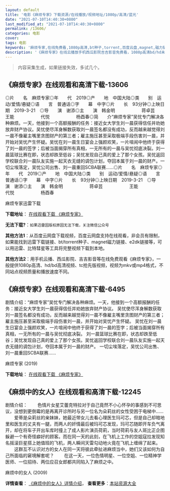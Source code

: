 ```yaml
---
layout: default
title: '电影《麻烦专家》下载资源/在线播放/视频地址/1080p/高清/蓝光'
date: "2021-07-10T14:40:30+0800"
last_modified_at: "2021-07-10T14:40:30+0800"
permalink: /13606/
categories: 电影
cover:
tags: 电影
keywords: '麻烦专家,在线免费看,1080p高清,bt种子,torrent,百度云盘,magnet,磁力链,迅雷下载资源'
description: '《麻烦专家》在线云播放手机西瓜影院吉吉影音免费看，1080p高清bd/hd未删减完整版和tc抢先枪版，mkv/mp4格式，附带bt/torrent种子、magnet/磁力链、百度云盘、网盘资源迅雷下载链接'
---
```


>内容采集生成，如果链接失效，多试几个。


## 《麻烦专家》在线观看和高清下载-13606

◎片　　名　麻烦专家◎年　　代　2019◎产　　地　中国大陆◎类　　别　运动/爱情/悬疑◎语　　言　普通话◎字　　幕　中字◎片　　长　93分钟◎上映日期　2019-3-21　◎导　　演　谢添◎主　　演　韩金明　　　　　　蒋卓芸　　　　　　王能　　　　　　代悦　　　　　　杨酉春◎简　　介“麻烦专家”吴忧专门解决各种麻烦。一天，他接到一个高额报酬的任务：接近女大学生刘一晨获得信任并劝她放弃财产协议。吴忧使尽浑身解数获取刘一晨签名都没有成功，反而越来越觉得刘一晨不像雇主嘴里贪图财产的第三者；雇主施压甚至采取极端手段伤害刘一晨，并开始对吴忧产生怀疑。吴忧在刘一晨生日宴会上强颜欢笑，一片喧闹中他终于获得了刘一晨的签字；后被当面揭穿所有真相，一无所有的一晨与吴忧彻底决裂。刘一晨篮球比赛在即，状态却跌至低谷；吴忧发现自己真的爱上了那个女孩。吴忧返回学校联合刘一晨队友实施一起天衣无缝的调包计划，夺回本属于刘一晨的财产。一切尘埃落定，吴忧公司出售、刘一晨重回SCBA联赛……◎片　　名　麻烦专家◎年　　代　2019◎产　　地　中国大陆◎类　　别　运动/爱情/悬疑◎语　　言　普通话◎字　　幕　中字◎片　　长　93分钟◎上映日期　2019-3-21　◎导　　演　谢添◎主　　演　韩金明　　　　　　蒋卓芸　　　　　　王能　　　　　　代悦　　　　　　杨酉春


麻烦专家迅雷下载

**下载地址**： [在线观看下载 《麻烦专家》](https://www.993dy.com//vod-detail-id-34917.html) 


**无法下载?**：`如果迅雷因版权原因无法下载，关注微信公众号 `

**其他方法1**：从百度云网盘下载视频，百度云网盘支持在线观看，非会员有限制，如果能找到迅雷下载链接、bt/torrent种子、magnet磁力链接、e2dk链接等，可以用迅雷、比特彗星等工具将完整视频下载到本地。

**其他方法2**：用手机云播、西瓜影院、吉吉影音等在线免费观看《麻烦专家》，一般提供1080p高清、hd/bd高清视频、tc抢先版视频，视频为mkv或mp4格式，不同站点视频质量和播放速度不同。


## 《麻烦专家》在线观看和高清下载-6495

剧情介绍：“麻烦专家”吴忧专门解决各种麻烦。一天，他接到一个高额报酬的任务：接近女大学生刘一晨获得信任并劝她放弃财产协议。 吴忧使尽浑身解数获取刘一晨签名都没有成功，反而越来越觉得刘一晨不像雇主嘴里贪图财产的第三者；雇主施压甚至采取极端手段伤害刘一晨，并开始对吴忧产生怀疑。 吴忧在刘一晨生日宴会上强颜欢笑，一片喧闹中他终于获得了刘一晨的签字；后被当面揭穿所有真相，一无所有的一晨与吴忧彻底决裂。 刘一晨篮球比赛在即，状态却跌至低谷；吴忧发现自己真的爱上了那个女孩。吴忧返回学校联合刘一晨队友实施一起天衣无缝的调包计划，夺回本属于刘一晨的财产。 一切尘埃落定，吴忧公司出售、刘一晨重回SCBA联赛……


麻烦专家 (2019)

**下载地址**： [在线观看下载 《麻烦专家》](https://www.btbtdy.me/btdy/dy14853.html) 


## 《麻烦中的女人》在线观看和高清下载-12245

剧情介绍： 　　色情片女星艾蕾克特拉对于自己竟然不小心怀孕的事感到不可思议，没想到更倒霉的是再离开诊所时与另一位名为朵莉丝的女性受困于电梯中…… 　　爱蒂是朵莉丝的亲妹妹，她最近带女儿去看心理医生玛可芯，但是自己却暗地里和医生的丈夫有一腿，而两人的奸情最后被玛可芯发现，玛可芯随即开车负气离开，却在将车子开出车库时撞上了成人影片演员荷莉，当时荷莉与友人斑比正企图躲避一个有奇怪癖好的顾客。而在同一天的此刻，在飞机上工作的空姐寇拉发现知名摇滚巨星搭上她值班的飞机，两人瞬间天雷勾动地火竟在飞机上缠绵了起来。 　　这群互不认识对方的女人在同一天将彼此牵扯进麻烦当中，她们又该如何为自己所面临的窘境解套呢？ 　　在这一天，一位色情明星、一位空姐、一位精神学医师、一位招待、两位应召女郎都共同陷入了麻烦之中。


麻烦中的女人 (2009)

**详情查看**： [《麻烦中的女人》详情介绍](/movie/12245/)， **查看更多**：[本站资源大全](/movie/t/all/)

